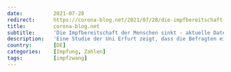 ```yaml
---
date:          2021-07-28
redirect:      https://corona-blog.net/2021/07/28/die-impfbereitschaft-der-menschen-sinkt-aktuelle-daten-und-der-blick-auf-eine-der-uni-erfurt/
title:         corona-blog.net
subtitle:      'Die Impfbereitschaft der Menschen sinkt - aktuelle Daten und der Blick auf eine Studie der Uni Erfurt'
description:   'Eine Studie der Uni Erfurt zeigt, dass die Befragten eine Impfpflicht überwiegend ablehnen (64%) und die Impfbereitschaft deutlich gesunken ist.'
country:       [DE]
categories:    [Impfung, Zahlen]
tags:          [impfzwang]
---
```

